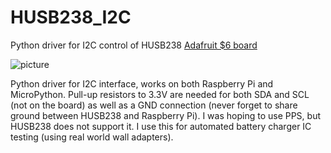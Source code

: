 # HUSB238_I2C
Python driver for I2C control of HUSB238 [Adafruit $6 board](https://www.adafruit.com/product/5807)

![picture](https://cdn-shop.adafruit.com/970x728/5807-04.jpg)

Python driver for I2C interface, works on both Raspberry Pi and MicroPython. Pull-up resistors to 3.3V are needed for both SDA and SCL (not on the board) as well as a GND connection (never forget to share ground between HUSB238 and Raspberry Pi). I was hoping to use PPS, but HUSB238 does not support it. I use this for automated battery charger IC testing (using real world wall adapters).

